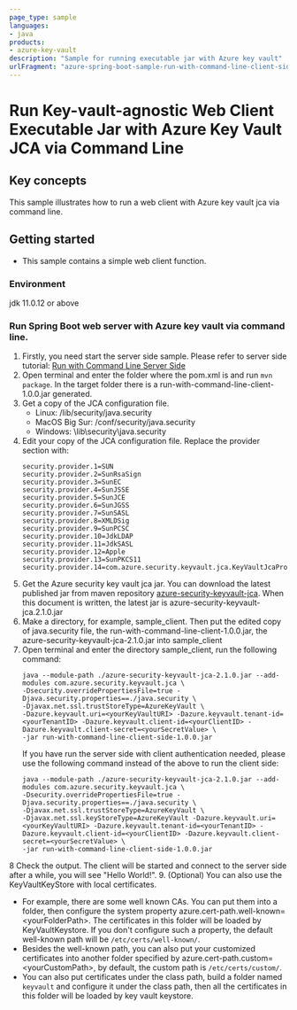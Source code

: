 ```yaml
---
page_type: sample
languages:
- java
products:
- azure-key-vault
description: "Sample for running executable jar with Azure key vault"
urlFragment: "azure-spring-boot-sample-run-with-command-line-client-side"
---
```


# Run Key-vault-agnostic Web Client Executable Jar with Azure Key Vault JCA via Command Line 

## Key concepts
This sample illustrates how to run a web client with Azure key vault jca via command line.

## Getting started


- This sample contains a simple web client function. 

### Environment
jdk 11.0.12 or above

### Run Spring Boot web server with Azure key vault via command line.
1. Firstly, you need start the server side sample. Please refer to server side tutorial: [Run with Command Line Server Side][run_with_command_line_server_side]
2. Open terminal and enter the folder where the pom.xml is and run `mvn package`. In the target folder there is a run-with-command-line-client-1.0.0.jar generated.
3. Get a copy of the JCA configuration file.
    - Linux: <java-home>/lib/security/java.security
    - MacOS Big Sur: <java-home>/conf/security/java.security
    - Windows: <java-home>\lib\security\java.security
4. Edit your copy of the JCA configuration file. Replace the provider section with:
   ```
   security.provider.1=SUN
   security.provider.2=SunRsaSign
   security.provider.3=SunEC
   security.provider.4=SunJSSE
   security.provider.5=SunJCE
   security.provider.6=SunJGSS
   security.provider.7=SunSASL
   security.provider.8=XMLDSig
   security.provider.9=SunPCSC
   security.provider.10=JdkLDAP
   security.provider.11=JdkSASL
   security.provider.12=Apple
   security.provider.13=SunPKCS11
   security.provider.14=com.azure.security.keyvault.jca.KeyVaultJcaProvider
   ```
5. Get the Azure security key vault jca jar. You can download the latest published jar from maven repository [azure-security-keyvault-jca][azure-security-keyvault-jca]. When this document is written, the latest jar is azure-security-keyvault-jca.2.1.0.jar
6. Make a directory, for example, sample_client. Then put the edited copy of java.security file, the run-with-command-line-client-1.0.0.jar, the azure-security-keyvault-jca-2.1.0.jar into sample_client
7. Open terminal and enter the directory sample_client, run the following command:
   ```
   java --module-path ./azure-security-keyvault-jca-2.1.0.jar --add-modules com.azure.security.keyvault.jca \ 
   -Dsecurity.overridePropertiesFile=true -Djava.security.properties==./java.security \ 
   -Djavax.net.ssl.trustStoreType=AzureKeyVault \ 
   -Dazure.keyvault.uri=<yourKeyVaultURI> -Dazure.keyvault.tenant-id=<yourTenantID> -Dazure.keyvault.client-id=<yourClientID> -Dazure.keyvault.client-secret=<yourSecretValue> \ 
   -jar run-with-command-line-client-side-1.0.0.jar
   ```
   If you have run the server side with client authentication needed, please use the following command instead of the above to run the client side:
   ```
   java --module-path ./azure-security-keyvault-jca-2.1.0.jar --add-modules com.azure.security.keyvault.jca \ 
   -Dsecurity.overridePropertiesFile=true -Djava.security.properties==./java.security \ 
   -Djavax.net.ssl.trustStoreType=AzureKeyVault \ 
   -Djavax.net.ssl.keyStoreType=AzureKeyVault -Dazure.keyvault.uri=<yourKeyVaultURI> -Dazure.keyvault.tenant-id=<yourTenantID> -Dazure.keyvault.client-id=<yourClientID> -Dazure.keyvault.client-secret=<yourSecretValue> \ 
   -jar run-with-command-line-client-side-1.0.0.jar
   ```
8 Check the output. The client will be started and connect to the server side after a while, you will see "Hello World!". 
9. (Optional) You can also use the KeyVaultKeyStore with local certificates.
   - For example, there are some well known CAs. You can put them into a folder, then configure the system property azure.cert-path.well-known=\<yourFolderPath>. The certificates in this folder will be loaded by KeyVaultKeystore. If you don't configure such a property, the default well-known path will be `/etc/certs/well-known/`.
   - Besides the well-known path, you can also put your customized certificates into another folder specified by azure.cert-path.custom=\<yourCustomPath>, by default, the custom path is `/etc/certs/custom/`.
   - You can also put certificates under the class path, build a folder named `keyvault` and configure it under the class path, then all the certificates in this folder will be loaded by key vault keystore.

<!-- LINKS -->

[run_with_command_line_server_side]: https://github.com/Azure-Samples/azure-spring-boot-samples/tree/main/keyvault/azure-security-keyvault-jca/run-with-command-line-server-side/README.md
[azure-security-keyvault-jca]: https://mvnrepository.com/artifact/com.azure/azure-security-keyvault-jca
